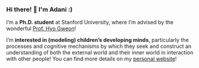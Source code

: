 ### Hi there! 👋 I'm Adani :)

I’m a **Ph.D. student** at Stanford University, where I’m advised by the wonderful [Prof. Hyo Gweon](http://sll.stanford.edu/)!

I’m **interested in (modeling) children’s developing minds**, particularly the processes and cognitive mechanisms by which they seek and construct an understanding of both the external world and their inner world in interaction with other people! You can find more details on my [personal website](https://www.adaniabutto.com/)!
